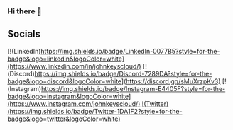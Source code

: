 ### Hi there 👋

<!--
**JohnKeysCloud/johnKeysCloud** is a ✨ _special_ ✨ repository because its `README.md` (this file) appears on your GitHub profile.

Here are some ideas to get you started:

- 🔭 I’m currently working on ...
- 🌱 I’m currently learning ...
- 👯 I’m looking to collaborate on ...
- 🤔 I’m looking for help with ...
- 💬 Ask me about ...
- 📫 How to reach me: ...
- 😄 Pronouns: ...
- ⚡ Fun fact: ...
-->

## Socials
[!(LinkedIn)https://img.shields.io/badge/LinkedIn-0077B5?style=for-the-badge&logo=linkedin&logoColor=white](https://www.linkedin.com/in/johnkeyscloud/)
[!(Discord)https://img.shields.io/badge/Discord-7289DA?style=for-the-badge&logo=discord&logoColor=white](https://discord.gg/sMuXrzpKv3)
[!(Instagram)https://img.shields.io/badge/Instagram-E4405F?style=for-the-badge&logo=instagram&logoColor=white](https://www.instagram.com/johnkeyscloud/)
[!(Twitter)(https://img.shields.io/badge/Twitter-1DA1F2?style=for-the-badge&logo=twitter&logoColor=white)](https://twitter.com/JohnKeysCloud)
